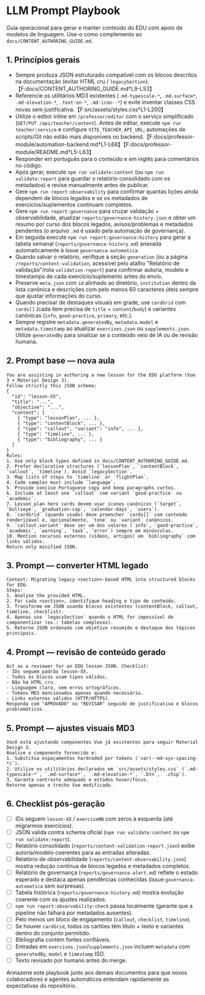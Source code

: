 # LLM Prompt Playbook

Guia operacional para gerar e manter conteúdo do EDU com apoio de modelos de linguagem. Use-o como complemento ao `docs/CONTENT_AUTHORING_GUIDE.md`.

## 1. Princípios gerais

- Sempre produza JSON estruturado compatível com os blocos descritos na documentação (evitar HTML cru / `legacySection`).【F:docs/CONTENT_AUTHORING_GUIDE.md†L9-L53】
- Referencie os utilitários MD3 existentes (`.md-typescale-*`, `.md-surface*`, `.md-elevation-*`, `.text-on-*`, `.md-icon--*`) e evite inventar classes CSS novas sem justificativa.【F:src/assets/styles.css†L1-L200】
- Utilize o editor inline em `/professor/editor` com o serviço simplificado (`GET/PUT /api/teacher/content`). Antes de editar, execute `npm run teacher:service` e configure `VITE_TEACHER_API_URL`; automações de scripts/Git não estão mais disponíveis no backend.【F:docs/professor-module/automation-backend.md†L1-L68】【F:docs/professor-module/README.md†L5-L63】
- Responder em português para o conteúdo e em inglês para comentários no código.
- Após gerar, execute `npm run validate:content` (ou `npm run validate:report` para guardar o relatório consolidado com os metadados) e revise manualmente antes de publicar.
- Gere `npm run report:observability` para confirmar quantas lições ainda dependem de blocos legados e se os metadados de exercícios/suplementos continuam completos.
- Gere `npm run report:governance` para cruzar validação + observabilidade, atualizar `reports/governance-history.json` e obter um resumo por curso dos blocos legados, avisos/problemas e metadados pendentes (o arquivo `.md` é usado pela automação de governança).
- Em seguida execute `npm run report:governance:history` para gerar a tabela semanal (`reports/governance-history.md`) anexada automaticamente à issue `governanca-automatica`.
- Quando salvar o relatório, verifique a seção `generation` (ou a página `/reports/content-validation`, acessível pelo atalho "Relatório de validação"/rota `validation-report`) para confirmar autoria, modelo e timestamps de cada exercício/suplemento antes do envio.
- Preserve `meta.json` com `id` alinhado ao diretório, `institution` dentro da lista canônica e descrições com pelo menos 60 caracteres úteis sempre que ajustar informações do curso.
- Quando precisar de destaques visuais em grade, use `cardGrid` com `cards[]` (cada item precisa de `title` + `content`/`body`) e variantes canônicas (`info`, `good-practice`, `primary`, etc.).
- Sempre registre `metadata.generatedBy`, `metadata.model` e `metadata.timestamp` ao atualizar `exercises.json` ou `supplements.json`. Utilize `generatedBy` para sinalizar se o conteúdo veio de IA ou de revisão humana.

## 2. Prompt base — nova aula

```
You are assisting in authoring a new lesson for the EDU platform (Vue 3 + Material Design 3).
Follow strictly this JSON schema:
{
  "id": "lesson-XX",
  "title": "...",
  "objective": "...",
  "content": [
    { "type": "lessonPlan", ... },
    { "type": "contentBlock", ... },
    { "type": "callout", "variant": "info", ... },
    { "type": "timeline", ... },
    { "type": "bibliography", ... }
  ]
}
Rules:
1. Use only block types defined in docs/CONTENT_AUTHORING_GUIDE.md.
2. Prefer declarative structures (`lessonPlan`, `contentBlock`, `callout`, `timeline`). Avoid `legacySection`.
3. Map lists of steps to `timeline` or `flightPlan`.
4. Code samples must include `language`.
5. Provide concise Portuguese copy and keep paragraphs curtos.
6. Include at least one `callout` com variant `good-practice` ou `academic`.
7. Lesson plan hero cards devem usar ícones canônicos (`target`, `bullseye`, `graduation-cap`, `calendar-days`, `users`).
8. `cardGrid` (quando usado) deve preencher `cards[]` com conteúdo renderizável e, opcionalmente, `tone` ou `variant` canônicos.
9. `callout.variant` deve ser um dos valores (`info`, `good-practice`, `academic`, `warning`, `task`, `error`) sempre em minúsculas.
10. Mention recursos externos (vídeos, artigos) em `bibliography` com links válidos.
Return only minified JSON.
```

## 3. Prompt — converter HTML legado

```
Context: Migrating legacy <section>-based HTML into structured blocks for EDU.
Steps:
1. Analyse the provided HTML.
2. For cada <section>, identifique heading e tipo de conteúdo.
3. Transforme em JSON usando blocos existentes (contentBlock, callout, timeline, checklist).
4. Apenas use `legacySection` quando o HTML for impossível de componentizar (ex.: tabelas complexas).
5. Retorne JSON ordenado com objetivo resumido e destaque dos tópicos principais.
```

## 4. Prompt — revisão de conteúdo gerado

```
Act as a reviewer for an EDU lesson JSON. Checklist:
- IDs seguem padrão lesson-XX.
- Todos os blocos usam tipos válidos.
- Não há HTML cru.
- Linguagem clara, sem erros ortográficos.
- Tokens MD3 mencionados apenas quando necessário.
- Links externos válidos (HTTP/HTTPS).
Responda com "APROVADO" ou "REVISAR" seguido de justificativa e blocos problemáticos.
```

## 5. Prompt — ajustes visuais MD3

```
Você está ajustando componentes Vue já existentes para seguir Material Design 3.
Analise o componente fornecido e:
1. Substitua espaçamentos hardcoded por tokens (`var(--md-sys-spacing-*)`).
2. Utilize os utilitários declarados em `src/assets/styles.css` (`.md-typescale-*`, `.md-surface*`, `.md-elevation-*`, `.btn`, `.chip`).
3. Garanta contraste adequado e estados hover/focus.
Retorne apenas o trecho Vue modificado.
```

## 6. Checklist pós-geração

- [ ] IDs seguem `lesson-XX` / `exerciseNN` com zeros à esquerda (até migrarmos exercícios).
- [ ] JSON valida contra schema oficial (`npm run validate:content` ou `npm run validate:report`).
- [ ] Relatório consolidado (`reports/content-validation-report.json`) exibe autoria/modelo coerentes para as entradas alteradas.
- [ ] Relatório de observabilidade (`reports/content-observability.json`) mostra redução contínua de blocos legados e metadados completos.
- [ ] Relatório de governança (`reports/governance-alert.md`) reflete o estado esperado e destaca apenas pendências conhecidas (issue `governanca-automatica` sem surpresas).
- [ ] Tabela histórica (`reports/governance-history.md`) mostra evolução coerente com os ajustes realizados.
- [ ] `npm run report:observability:check` passa localmente (garante que a pipeline não falhará por metadados ausentes).
- [ ] Pelo menos um bloco de engajamento (`callout`, `checklist`, `timeline`).
- [ ] Se houver `cardGrid`, todos os cartões têm título + texto e variantes dentro do conjunto permitido.
- [ ] Bibliografia contém fontes confiáveis.
- [ ] Entradas em `exercises.json`/`supplements.json` incluem `metadata` com `generatedBy`, `model` e `timestamp` ISO.
- [ ] Texto revisado por humano antes do merge.

Armazene este playbook junto aos demais documentos para que novos colaboradores e agentes automáticos entendam rapidamente as expectativas do repositório.
